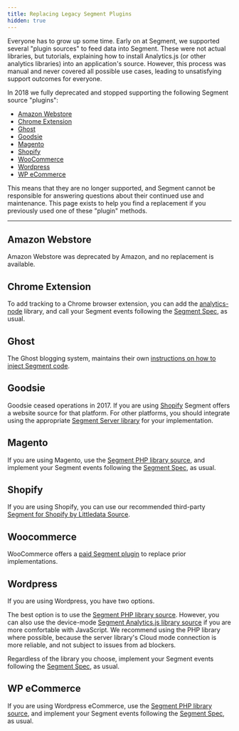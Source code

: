 ```yaml
---
title: Replacing Legacy Segment Plugins
hidden: true
---
```


Everyone has to grow up some time. Early on at Segment, we supported several "plugin sources" to feed data into Segment. These were not actual libraries, but tutorials, explaining how to install Analytics.js (or other analytics libraries) into an application's source. However, this process was manual and never covered all possible use cases, leading to unsatisfying support outcomes for everyone.

In 2018 we fully deprecated and stopped supporting the following Segment source "plugins":

- [Amazon Webstore](#amazon-webstore)
- [Chrome Extension](#chrome-extension)
- [Ghost](#ghost)
- [Goodsie](#goodsie)
- [Magento](#magento)
- [Shopify](#shopify)
- [WooCommerce](#woocommerce)
- [Wordpress](#wordpress)
- [WP eCommerce](#wp-ecommerce)

This means that they are no longer supported, and Segment cannot be responsible for answering questions about their continued use and maintenance. This page exists to help you find a replacement if you previously used one of these "plugin" methods.

---

## Amazon Webstore

Amazon Webstore was deprecated by Amazon, and no replacement is available.

<!--
## Bigcommerce

A Bigcommerce native integration is
-->

## Chrome Extension

To add tracking to a Chrome browser extension, you can add the [analytics-node](/docs/connections/sources/catalog/libraries/server/node/) library, and call your Segment events following the [Segment Spec](/docs/connections/spec/), as usual.

## Ghost

The Ghost blogging system, maintains their own [instructions on how to inject Segment code](https://ghost.org/integrations/segment/).

## Goodsie

Goodsie ceased operations in 2017. If you are using [Shopify](/docs/connections/sources/catalog/libraries/website/shopify-littledata/) Segment offers a website source for that platform. For other platforms, you should integrate using the appropriate [Segment Server library](/docs/connections/sources/catalog/#server) for your implementation.

## Magento

If you are using Magento, use the [Segment PHP library source](/docs/connections/sources/catalog/libraries/server/php/), and implement your Segment events following the [Segment Spec](/docs/connections/spec/), as usual.

## Shopify

If you are using Shopify, you can use our recommended third-party [Segment for Shopify by Littledata Source](/docs/connections/sources/catalog/cloud-apps/shopify-littledata/).

<!--
## Tumblr

Tumblr customization is limited based on which theme your site uses. You may still be able to add Segment tracking using [Segment's Javascript source](/docs/connections/sources/catalog/libraries/website/javascript/) as part of [your theme's Custom HTML](https://tumblr.zendesk.com/hc/en-us/articles/230778847-Custom-HTML) if available. -->

## Woocommerce

WooCommerce offers a [paid Segment plugin](https://docs.woocommerce.com/document/segment-io-connector/) to replace prior implementations.

## Wordpress

If you are using Wordpress, you have two options.

The best option is to use the [Segment PHP library source](/docs/connections/sources/catalog/libraries/server/php/). However, you can also use the device-mode [Segment Analytics.js library source](https://segment.com/docs/connections/sources/catalog/libraries/website/javascript/) if you are more comfortable with JavaScript. We recommend using the PHP library where possible, because the server library's Cloud mode connection is more reliable, and not subject to issues from ad blockers.

Regardless of the library you choose, implement your Segment events following the [Segment Spec](/docs/connections/spec/), as usual.

## WP eCommerce

If you are using Wordpress eCommerce, use the [Segment PHP library source](/docs/connections/sources/catalog/libraries/server/php/), and implement your Segment events following the [Segment Spec](/docs/connections/spec/), as usual.
